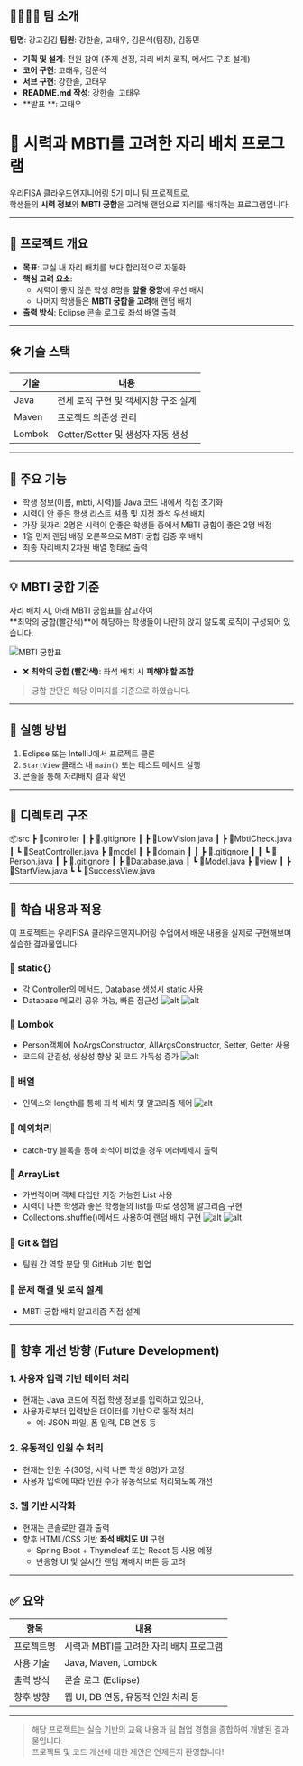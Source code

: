 

## 👨‍👩‍👧‍👦 팀 소개

**팀명**: 강고김김
**팀원**: 강한솔, 고태우, 김문석(팀장), 김동민

- **기획 및 설계**: 전원 참여 (주제 선정, 자리 배치 로직, 메서드 구조 설계)
- **코어 구현**: 고태우, 김문석
- **서브 구현**: 강한솔, 고태우
- **README.md 작성**: 강한솔, 고태우
- **발표 **: 고태우


# 👀 시력과 MBTI를 고려한 자리 배치 프로그램

우리FISA 클라우드엔지니어링 5기 미니 팀 프로젝트로,  
학생들의 **시력 정보**와 **MBTI 궁합**을 고려해 랜덤으로 자리를 배치하는 프로그램입니다.

---

## 📌 프로젝트 개요

- **목표**: 교실 내 자리 배치를 보다 합리적으로 자동화
- **핵심 고려 요소**:
  - 시력이 좋지 않은 학생 8명을 **앞줄 중앙**에 우선 배치
  - 나머지 학생들은 **MBTI 궁합을 고려**해 랜덤 배치
- **출력 방식**: Eclipse 콘솔 로그로 좌석 배열 출력

---

## 🛠 기술 스택

| 기술 | 내용 |
|------|------|
| Java | 전체 로직 구현 및 객체지향 구조 설계 |
| Maven | 프로젝트 의존성 관리 |
| Lombok | Getter/Setter 및 생성자 자동 생성 |

---

## 🔎 주요 기능

- 학생 정보(이름, mbti, 시력)를 Java 코드 내에서 직접 초기화
- 시력이 안 좋은 학생 리스트 셔플 및 지정 좌석 우선 배치
- 가장 뒷자리 2명은 시력이 안좋은 학생들 중에서 MBTI 궁합이 좋은 2명 배정
- 1열 먼저 랜덤 배정 오른쪽으로 MBTI 궁합 검증 후 배치
- 최종 자리배치 2차원 배열 형태로 출력

---

## 💡 MBTI 궁합 기준

자리 배치 시, 아래 MBTI 궁합표를 참고하여  
**최악의 궁합(빨간색)**에 해당하는 학생들이 나란히 앉지 않도록 로직이 구성되어 있습니다.

![MBTI 궁합표](./images/mbti.png)


- ❌ **최악의 궁합 (빨간색)**: 좌석 배치 시 **피해야 할 조합**

> 궁합 판단은 해당 이미지를 기준으로 하였습니다.

---

## 🧩 실행 방법

1. Eclipse 또는 IntelliJ에서 프로젝트 클론
2. `StartView` 클래스 내 `main()` 또는 테스트 메서드 실행
3. 콘솔을 통해 자리배치 결과 확인

---

## 📁 디렉토리 구조

📦src
 ┣ 📂controller
 ┃ ┣ 📜.gitignore
 ┃ ┣ 📜LowVision.java
 ┃ ┣ 📜MbtiCheck.java
 ┃ ┗ 📜SeatController.java
 ┣ 📂model
 ┃ ┣ 📂domain
 ┃ ┃ ┣ 📜.gitignore
 ┃ ┃ ┗ 📜Person.java
 ┃ ┣ 📜.gitignore
 ┃ ┣ 📜Database.java
 ┃ ┗ 📜Model.java
 ┣ 📂view
 ┃ ┣ 📜StartView.java
 ┗ ┗ 📜SuccessView.java


---

## 🧠 학습 내용과 적용

이 프로젝트는 우리FISA 클라우드엔지니어링 수업에서 배운 내용을 실제로 구현해보며 실습한 결과물입니다.

### 🔸 static{}
- 각 Controller의 메서드, Database 생성시 static 사용
- Database 메모리 공유 가능, 빠른 접근성
![alt](./images/static01.png)
![alt](./images/static02.png)


### 🔸 Lombok
- Person객체에 NoArgsConstructor, AllArgsConstructor, Setter, Getter 사용
- 코드의 간결성, 생상성 향상 및 코드 가독성 증가
![alt](./images/lombok.png)

### 🔸 배열
- 인덱스와 length를 통해 좌석 배치 및 알고리즘 제어
![alt](./images/array.png)

### 🔸 예외처리
- catch-try 블록을 통해 좌석이 비었을 경우 에러메세지 출력

### 🔸 ArrayList
- 가변적이며 객체 타입만 저장 가능한 List 사용
- 시력이 나쁜 학생과 좋은 학생들의 list를 따로 생성해 알고리즘 구현
- Collections.shuffle()메서드 사용하여 랜덤 배치 구현
![alt](./images/list01.png)
![alt](./images/list02.png)

### 🔸 Git & 협업
- 팀원 간 역할 분담 및 GitHub 기반 협업

### 🔸 문제 해결 및 로직 설계
- MBTI 궁합 배치 알고리즘 직접 설계


---

## 🔧 향후 개선 방향 (Future Development)

### 1. 사용자 입력 기반 데이터 처리
- 현재는 Java 코드에 직접 학생 정보를 입력하고 있으나,
- 사용자로부터 입력받은 데이터를 기반으로 동적 처리 
  - 예: JSON 파일, 폼 입력, DB 연동 등

### 2. 유동적인 인원 수 처리
- 현재는 인원 수(30명, 시력 나쁜 학생 8명)가 고정
- 사용자 입력에 따라 인원 수가 유동적으로 처리되도록 개선 

### 3. 웹 기반 시각화
- 현재는 콘솔로만 결과 출력
- 향후 HTML/CSS 기반 **좌석 배치도 UI** 구현
  - Spring Boot + Thymeleaf 또는 React 등 사용 예정
  - 반응형 UI 및 실시간 랜덤 재배치 버튼 등 고려

---

## ✅ 요약

| 항목 | 내용 |
|------|------|
| 프로젝트명 | 시력과 MBTI를 고려한 자리 배치 프로그램 |
| 사용 기술 | Java, Maven, Lombok |
| 출력 방식 | 콘솔 로그 (Eclipse) |
| 향후 방향 | 웹 UI, DB 연동, 유동적 인원 처리 등 |

---

> 해당 프로젝트는 실습 기반의 교육 내용과 팀 협업 경험을 종합하여 개발된 결과물입니다.  
> 프로젝트 및 코드 개선에 대한 제안은 언제든지 환영합니다!

